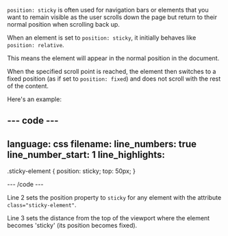 `position: sticky` is often used for navigation bars or elements that you want to remain visible as the user scrolls down the page but return to their normal position when scrolling back up.

When an element is set to `position: sticky`, it initially behaves like `position: relative`. 

This means the element will appear in the normal position in the document. 

When the specified scroll point is reached, the element then switches to a fixed position (as if set to `position: fixed`) and does not scroll with the rest of the content.

Here's an example:

--- code ---
---
language: css
filename:
line_numbers: true
line_number_start: 1
line_highlights: 
---

.sticky-element {
  position: sticky;
  top: 50px;
}

--- /code ---

Line 2 sets the position property to `sticky` for any element with the attribute `class="sticky-element"`.

Line 3 sets the distance from the top of the viewport where the element becomes 'sticky' (its position becomes fixed).